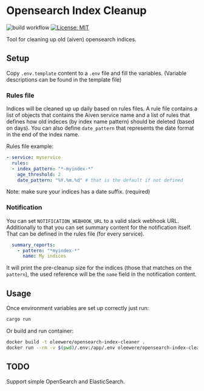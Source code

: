 # Opensearch Index Cleanup

![build workflow](https://github.com/oleewere/opensearch-index-cleanup/actions/workflows/docker-build.yml/badge.svg)
[![License: MIT](https://img.shields.io/badge/License-MIT-blue.svg)](https://opensource.org/licenses/MIT)

Tool for cleaning up old (aiven) opensearch indices.

## Setup

Copy `.env.template` content to a `.env` file and fill the variables. (Variable descriptions can be found in the template file)

### Rules file

Indices will be cleaned up up daily based on rules files. A rule file contains a list of objects that contains the Aiven service name and a list of rules that defines how old indeces (by index name pattern) should be deleted (based on days). You can also define `date_pattern` that represents the date format in the end of the index name. 

Rules file example:

```yaml
- service: myservice
  rules:
  - index_pattern: "*-myindex-*"
    age_threshold: 2
    date_pattern: "%Y.%m.%d" # that is the default if not defined
```

Note: make sure your indices has a date suffix. (required)

### Notification

You can set `NOTIFICATION_WEBHOOK_URL` to a valid slack webhook URL. Additionally to that you can set summary content for the notification itself. That can be defined in the rules file (for every service).

```yaml
  summary_reports:
    - pattern: "*myindex-*"
      name: My indices
```

It will print the pre-cleanup size for the indices (those that matches on the `pattern`), the used reference will be the `name` field in the notification content.

## Usage

Once environment variables are set up correctly just run:

```bash
cargo run
```

Or build and run container:

```bash
docker build -t oleewere/opensearch-index-cleaner .
docker run --rm -v $(pwd)/.env:/app/.env oleewere/opensearch-index-cleaner 
```

## TODO

Support simple OpenSearch and ElasticSearch.
